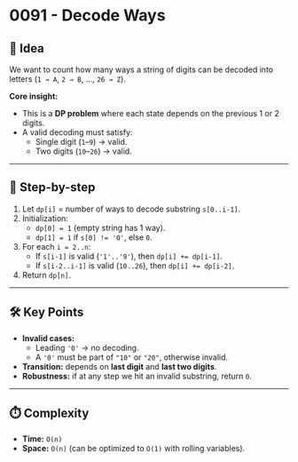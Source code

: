 # 0091 - Decode Ways  

## 🧠 Idea  

We want to count how many ways a string of digits can be decoded into letters (`1 → A`, `2 → B`, …, `26 → Z`).  

**Core insight:**  
- This is a **DP problem** where each state depends on the previous 1 or 2 digits.  
- A valid decoding must satisfy:  
  - Single digit (`1`–`9`) → valid.  
  - Two digits (`10`–`26`) → valid.  

---

## 🔁 Step-by-step  

1. Let `dp[i]` = number of ways to decode substring `s[0..i-1]`.  
2. Initialization:  
   - `dp[0] = 1` (empty string has 1 way).  
   - `dp[1] = 1` if `s[0] != '0'`, else `0`.  
3. For each `i = 2..n`:  
   - If `s[i-1]` is valid (`'1'..'9'`), then `dp[i] += dp[i-1]`.  
   - If `s[i-2..i-1]` is valid (`10..26`), then `dp[i] += dp[i-2]`.  
4. Return `dp[n]`.  

---

## 🛠️ Key Points  

- **Invalid cases:**  
  - Leading `'0'` → no decoding.  
  - A `'0'` must be part of `"10"` or `"20"`, otherwise invalid.  
- **Transition:** depends on **last digit** and **last two digits**.  
- **Robustness:** if at any step we hit an invalid substring, return `0`.  

---

## ⏱️ Complexity  

- **Time:** `O(n)`  
- **Space:** `O(n)` (can be optimized to `O(1)` with rolling variables).  
